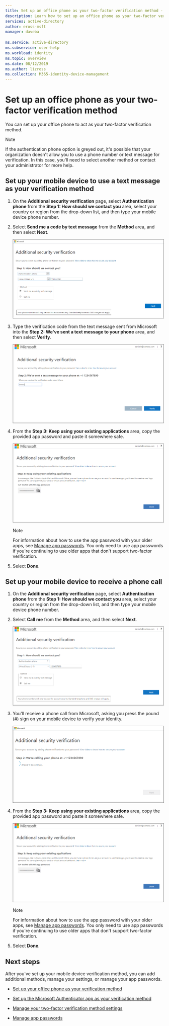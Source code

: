 ```yaml
---
title: Set up an office phone as your two-factor verification method - Azure Active Directory | Microsoft Docs
description: Learn how to set up an office phone as your two-factor verification method.
services: active-directory
author: eross-msft
manager: daveba

ms.service: active-directory
ms.subservice: user-help
ms.workload: identity
ms.topic: overview
ms.date: 08/12/2019
ms.author: lizross
ms.collection: M365-identity-device-management
---
```


# Set up an office phone as your two-factor verification method

You can set up your office phone to act as your two-factor verification method.

>[!Note]
> If the authentication phone option is greyed out, it's possible that your organization doesn't allow you to use a phone number or text message for verification. In this case, you'll need to select another method or contact your administrator for more help.

## Set up your mobile device to use a text message as your verification method

1. On the **Additional security verification** page, select **Authentication phone** from the **Step 1: How should we contact you** area, select your country or region from the drop-down list, and then type your mobile device phone number.

2. Select **Send me a code by text message** from the **Method** area, and then select **Next**.

    ![Additional security verification page, with authentication phone and text message](media\multi-factor-authentication-verification-methods\multi-factor-authentication-text-message.png)

3. Type the verification code from the text message sent from Microsoft into the **Step 2: We've sent a text message to your phone** area, and then select **Verify**.

    ![Additional security verification page, with authentication phone and text message](media\multi-factor-authentication-verification-methods\multi-factor-authentication-text-message-test.png)

4. From the **Step 3: Keep using your existing applications** area, copy the provided app password and paste it somewhere safe.

    ![App passwords area of the Additional security verification page](media\multi-factor-authentication-verification-methods\multi-factor-authentication-app-passwords.png)

    >[!Note]
    >For information about how to use the app password with your older apps, see [Manage app passwords](multi-factor-authentication-end-user-app-passwords.md). You only need to use app passwords if you're continuing to use older apps that don't support two-factor verification.

5. Select **Done**.

## Set up your mobile device to receive a phone call

1. On the **Additional security verification** page, select **Authentication phone** from the **Step 1: How should we contact you** area, select your country or region from the drop-down list, and then type your mobile device phone number.

2. Select **Call me** from the **Method** area, and then select **Next**.

    ![Additional security verification page, with authentication phone and phone call](media\multi-factor-authentication-verification-methods\multi-factor-authentication-phone-call.png)

3. You'll receive a phone call from Microsoft, asking you press the pound (#) sign on your mobile device to verify your identity.

    ![Testing the specified phone number](media\multi-factor-authentication-verification-methods\multi-factor-authentication-phone-call-test.png)

4. From the **Step 3: Keep using your existing applications** area, copy the provided app password and paste it somewhere safe.

    ![App passwords area of the Additional security verification page](media\multi-factor-authentication-verification-methods\multi-factor-authentication-app-passwords.png)

    >[!Note]
    >For information about how to use the app password with your older apps, see [Manage app passwords](multi-factor-authentication-end-user-app-passwords.md). You only need to use app passwords if you're continuing to use older apps that don't support two-factor verification.

5. Select **Done**.

## Next steps

After you've set up your mobile device verification method, you can add additional methods, manage your settings, or manage your app passwords.

- [Set up your office phone as your verification method](multi-factor-authentication-setup-office-phone.md)

- [Set up the Microsoft Authenticator app as your verification method](multi-factor-authentication-setup-auth-app.md)

- [Manage your two-factor verification method settings](multi-factor-authentication-end-user-manage-settings.md)

- [Manage app passwords](multi-factor-authentication-end-user-app-passwords.md)
